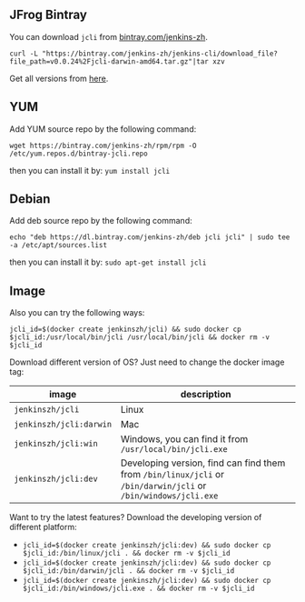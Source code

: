## JFrog Bintray
You can download `jcli` from [bintray.com/jenkins-zh](https://bintray.com/beta/#/jenkins-zh/generic/jenkins-cli/).

`curl -L "https://bintray.com/jenkins-zh/jenkins-cli/download_file?file_path=v0.0.24%2Fjcli-darwin-amd64.tar.gz"|tar xzv`

Get all versions from [here](https://dl.bintray.com/jenkins-zh/generic/jenkins-cli/).

## YUM

Add YUM source repo by the following command:

```shell script
wget https://bintray.com/jenkins-zh/rpm/rpm -O /etc/yum.repos.d/bintray-jcli.repo
```

then you can install it by: `yum install jcli`

## Debian

Add deb source repo by the following command:

```shell script
echo "deb https://dl.bintray.com/jenkins-zh/deb jcli jcli" | sudo tee -a /etc/apt/sources.list
```

then you can install it by: `sudo apt-get install jcli`

## Image
Also you can try the following ways:

`jcli_id=$(docker create jenkinszh/jcli) && sudo docker cp $jcli_id:/usr/local/bin/jcli /usr/local/bin/jcli && docker rm -v $jcli_id`

Download different version of OS? Just need to change the docker image tag:

|image|description|
|---|---|
|`jenkinszh/jcli`|Linux|
|`jenkinszh/jcli:darwin`|Mac|
|`jenkinszh/jcli:win`|Windows, you can find it from `/usr/local/bin/jcli.exe`|
|`jenkinszh/jcli:dev`|Developing version, find can find them from `/bin/linux/jcli` or `/bin/darwin/jcli` or `/bin/windows/jcli.exe`|

Want to try the latest features? Download the developing version of different platform:

- `jcli_id=$(docker create jenkinszh/jcli:dev) && sudo docker cp $jcli_id:/bin/linux/jcli . && docker rm -v $jcli_id`
- `jcli_id=$(docker create jenkinszh/jcli:dev) && sudo docker cp $jcli_id:/bin/darwin/jcli . && docker rm -v $jcli_id`
- `jcli_id=$(docker create jenkinszh/jcli:dev) && sudo docker cp $jcli_id:/bin/windows/jcli.exe . && docker rm -v $jcli_id`
